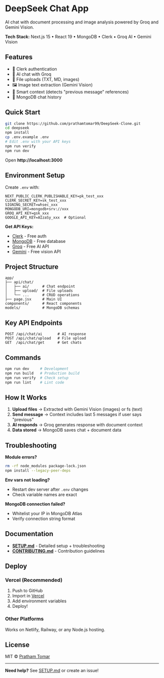 # DeepSeek Chat App

AI chat with document processing and image analysis powered by Groq and Gemini Vision.

**Tech Stack:** Next.js 15 • React 19 • MongoDB • Clerk • Groq AI • Gemini Vision

## Features

- 🔐 Clerk authentication
- 💬 AI chat with Groq
- 📁 File uploads (TXT, MD, images)
- 🖼️ Image text extraction (Gemini Vision)
- 🔗 Smart context (detects "previous message" references)
- 💾 MongoDB chat history

## Quick Start

```bash
git clone https://github.com/prathamtomar99/DeepSeek-Clone.git
cd deepseek
npm install
cp .env.example .env
# Edit .env with your API keys
npm run verify
npm run dev
```

Open **http://localhost:3000**

## Environment Setup

Create `.env` with:

```env
NEXT_PUBLIC_CLERK_PUBLISHABLE_KEY=pk_test_xxx
CLERK_SECRET_KEY=sk_test_xxx  
SIGNING_SECRET=whsec_xxx
MONGODB_URI=mongodb+srv://xxx
GROQ_API_KEY=gsk_xxx
GOOGLE_API_KEY=AIzaSy_xxx  # Optional
```

**Get API Keys:**
- [Clerk](https://clerk.com) - Free auth
- [MongoDB](https://mongodb.com/atlas) - Free database  
- [Groq](https://console.groq.com) - Free AI API
- [Gemini](https://aistudio.google.com/app/apikey) - Free vision API

## Project Structure

```
app/
├── api/chat/
│   ├── ai/      # Chat endpoint
│   ├── upload/  # File uploads
│   └── ...      # CRUD operations
├── page.jsx     # Main UI
components/      # React components
models/          # MongoDB schemas
```

## Key API Endpoints

```
POST /api/chat/ai       # AI response
POST /api/chat/upload   # File upload
GET  /api/chat/get      # Get chats
```

## Commands

```bash
npm run dev     # Development
npm run build   # Production build
npm run verify  # Check setup
npm run lint    # Lint code
```

## How It Works

1. **Upload files** → Extracted with Gemini Vision (images) or fs (text)
2. **Send message** → Context includes last 5 messages if user says "previous"
3. **AI responds** → Groq generates response with document context
4. **Data stored** → MongoDB saves chat + document data

## Troubleshooting

**Module errors?**
```bash
rm -rf node_modules package-lock.json
npm install --legacy-peer-deps
```

**Env vars not loading?**
- Restart dev server after `.env` changes
- Check variable names are exact

**MongoDB connection failed?**
- Whitelist your IP in MongoDB Atlas
- Verify connection string format

## Documentation

- **[SETUP.md](SETUP.md)** - Detailed setup + troubleshooting
- **[CONTRIBUTING.md](CONTRIBUTING.md)** - Contribution guidelines

## Deploy

### Vercel (Recommended)
1. Push to GitHub
2. Import in [Vercel](https://vercel.com)
3. Add environment variables
4. Deploy!

### Other Platforms
Works on Netlify, Railway, or any Node.js hosting.

## License

MIT © [Pratham Tomar](https://github.com/prathamtomar99)

---

**Need help?** See [SETUP.md](SETUP.md) or create an issue!
